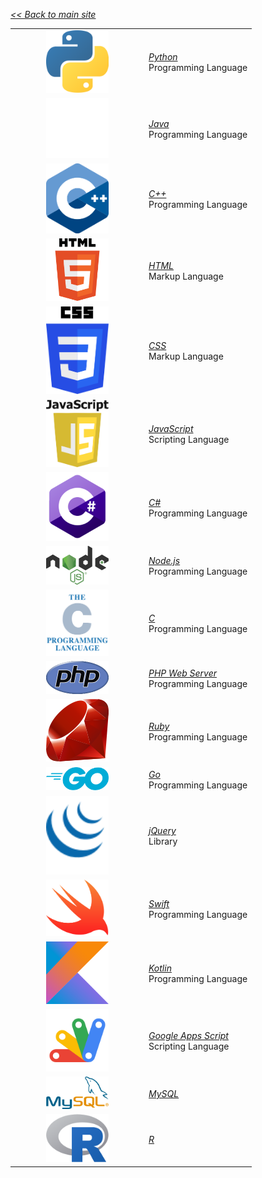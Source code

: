 <style>
a {
  font-style: italic;
}
img {
  width: 100px;
  margin: 0px 50px
}
table {
  margin-left: auto;
  margin-right: auto;
}
</style>

<a href="..">&lt;&lt; Back to main site</a>

<table>
  <tr>
    <td><img src="logos/Python.png" /></td>
    <td><a href="Python">Python</a><br/>Programming Language</td>
  </tr>
  <tr>
    <td><img src="logos/Java.png" /></td>
    <td><a href="Java">Java</a><br/>Programming Language</td>
  </tr>
  <tr>
    <td><img src="logos/C++.png" /></td>
    <td><a href="C++">C++</a><br/>Programming Language</td>
  </tr>
  <tr>
    <td><img src="logos/HTML.png" /></td>
    <td><a href="HTML">HTML</a><br/>Markup Language</td>
  </tr>
  <tr>
    <td><img src="logos/CSS.png" /></td>
    <td><a href="CSS">CSS</a><br/>Markup Language</td>
  </tr>
  <tr>
    <td><img src="logos/JavaScript.png" /></td>
    <td><a href="JavaScript">JavaScript</a><br/>Scripting Language</td>
  </tr>
  <tr>
    <td><img src="logos/CSharp.png" /></td>
    <td><a href="C#">C#</a><br/>Programming Language</td>
  </tr>
  <tr>
    <td><img src="logos/Nodejs.png" /></td>
    <td><a href="Nodejs">Node.js</a><br/>Programming Language</td>
  </tr>
  <tr>
    <td><img src="logos/C.png" /></td>
    <td><a href="C">C</a><br/>Programming Language</td>
  </tr>
  <tr>
    <td><img src="logos/PHPWebServer.png" /></td>
    <td><a href="PHPWebServer">PHP Web Server</a><br/>Programming Language</td>
  </tr>
  <tr>
    <td><img src="logos/Ruby.png" /></td>
    <td><a href="Ruby">Ruby</a><br/>Programming Language</td>
  </tr>
  <tr>
    <td><img src="logos/Go.png" /></td>
    <td><a href="Go">Go</a><br/>Programming Language</td>
  </tr>
  <tr>
    <td><img src="logos/jQuery.png" /></td>
    <td><a href="jQuery">jQuery</a><br/>Library</td>
  </tr>
  <tr>
    <td><img src="logos/Swift.png" /></td>
    <td><a href="Swift">Swift</a><br/>Programming Language</td>
  </tr>
  <tr>
    <td><img src="logos/Kotlin.png" /></td>
    <td><a href="Kotlin">Kotlin</a><br/>Programming Language</td>
  </tr>
  <tr>
    <td><img src="logos/GoogleAppsScript.png" /></td><td><a href="GoogleAppsScript">Google Apps Script</a><br/>Scripting Language</td>
  </tr>
  <tr>
    <td><img src="logos/MySQL.png" /></td>
    <td><a href="MySQL">MySQL</a><br/></td>
  </tr>
  <tr>
    <td><img src="logos/R.png" /></td>
    <td><a href="R">R</a><br/></td>
  </tr>
</table>
